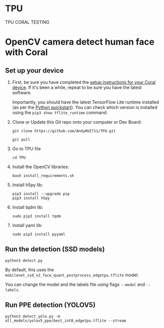 # TPU
TPU CORAL TESTING
# OpenCV camera detect human face with Coral

## Set up your device

1.  First, be sure you have completed the [setup instructions for your Coral
    device](https://coral.ai/docs/setup/). If it's been a while, repeat to be sure
    you have the latest software.

    Importantly, you should have the latest TensorFlow Lite runtime installed
    (as per the [Python quickstart](
    https://www.tensorflow.org/lite/guide/python)). You can check which version is installed
    using the ```pip3 show tflite_runtime``` command.

2.  Clone or Update this Git repo onto your computer or Dev Board:

    ```
    git clone https://github.com/AndyHUI711/TPU.git
   
    git pull
    ```
3.  Go to TPU file

    ```
    cd TPU
    ```

4.  Install the OpenCV libraries:

    ```
    bash install_requirements.sh
    ```
5. Install h5py lib:
    ```
    pip3 install --upgrade pip
    pip3 install h5py
    ```
 6. Install tqdm lib:
    ```
    sudo pip3 install tqdm
    ```
 7. Install yaml lib:
    ```
    sudo pip3 install pyyaml
    ```
    
## Run the detection  (SSD models)

```
python3 detect.py
```

By default, this uses the ```mobilenet_ssd_v2_face_quant_postprocess_edgetpu.tflite``` model.

You can change the model and the labels file using flags ```--model``` and ```--labels```.

## Run PPE detection (YOLOV5)
```
python3 detect_yolo.py -m all_models/yolov5_ppe/best_int8_edgetpu.tflite --stream 
```
